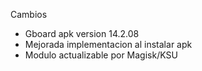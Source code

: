 Cambios

+ Gboard apk version 14.2.08
+ Mejorada implementacion al instalar apk
+ Modulo actualizable por Magisk/KSU
